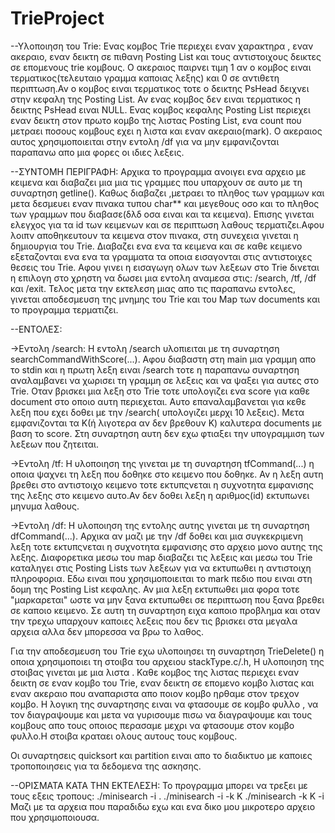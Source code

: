 # TrieProject

--Υλοποιηση του Trie:
	Ενας κομβος Trie περιεχει εναν χαρακτηρα , εναν ακεραιο, εναν δεικτη σε πιθανη Posting List και τους αντιστοιχους δεικτες σε επομενους trie κομβους. Ο ακεραιος παιρνει τιμη 1 αν ο κομβος ειναι τερματικος(τελευταιο γραμμα καποιας λεξης) και 0 σε αντιθετη περιπτωση.Αν ο κομβος ειναι τερματικος τοτε ο δεικτης PsHead δειχνει στην κεφαλη της Posting List. Αν ενας κομβος δεν
ειναι τερματικος η δεικτης PsHead ειναι NULL. Ενας κομβος κεφαλης Posting List περιεχει εναν
δεικτη στον πρωτο κομβο της λιστας Posting List, ενα count που μετραει ποσους κομβους εχει η 
λιστα και εναν ακεραιο(mark). Ο ακεραιος αυτος χρησιμοποιειται στην εντολη /df για να μην 
εμφανιζονται παραπανω απο μια φορες οι ιδιες λεξεις.

--ΣΥΝΤΟΜΗ ΠΕΡΙΓΡΑΦΗ:
	Αρχικα το προγραμμα ανοιγει ενα αρχειο με κειμενα και διαβαζει μια μια τις γραμμες 
που υπαρχουν σε αυτο με τη συναρτηση getline(). Καθως διαβαζει ,μετραει το πληθος των γραμμων
και μετα δεσμευει εναν πινακα τυπου char** και μεγεθους οσο και το πληθος των γραμμων που
διαβασε(δλδ οσα ειναι και τα κειμενα). Επισης γινεται ελεγχος για τα id των κειμενων και σε
περιπτωση λαθους τερματιζει.Αφου λοιπν αποθηκευτουν τα κειμενα στον πινακα, στη συνεχεια 
γινεται η δημιουργια του Trie. Διαβαζει ενα ενα τα κειμενα και σε καθε κειμενο εξεταζονται
ενα ενα τα γραμματα τα οποια εισαγονται στις αντιστοιχες θεσεις του Trie. 
	Αφου γινει η εισαγωγη ολων των λεξεων στο Trie δινεται η επιλογη στο χρηστη να δωσει
μια εντολη αναμεσα στις: /search, /tf, /df και  /exit. Τελος μετα την εκτελεση μιας απο τις
παραπανω εντολες,  γινεται αποδεσμευση της μνημης του Trie και του Μap των documents
και το προγραμμα τερματιζει.

--ΕΝΤΟΛΕΣ:

->Εντολη /search: Η εντολη /search υλοπιειται με τη συναρτηση searchCommandWithScore(...). Αφου
διαβαστη στη main μια γραμμη απο το stdin και η πρωτη λεξη ειναι /search τοτε η παραπανω
συναρτηση αναλαμβανει να χωρισει τη γραμμη σε λεξεις και να ψαξει για αυτες στο Trie. Οταν
βρισκει μια λεξη στο Trie τοτε υπολογιζει ενα score για καθε document στο οποιο αυτη περιεχεται.
Αυτο επαναλαμβανεται για κεθε λεξη που εχει δοθει με την /search( υπολογιζει μερχι 10 λεξεις).
Μετα εμφανιζονται τα K(ή λιγοτερα αν δεν βρεθουν Κ) καλυτερα documents με βαση το score. Στη 
συναρτηση αυτη δεν εχω φτιαξει την υπογραμμιση των λεξεων που ζητειται.

->Εντολη /tf: Η υλοποιηση της γινεται με τη συναρτηση tfCommand(...) η οποια ψαχνει τη λεξη που 
δοθηκε στο κειμενο που δοθηκε. Αν η λεξη αυτη βρεθει στο αντιστοιχο κειμενο τοτε εκτυπςνεται 
η συχνοτητα εμφανισης της λεξης στο κειμενο αυτο.Αν δεν δοθει λεξη η αριθμος(id) εκτυπωνει 
μηνυμα λαθους.

->Εντολη /df: Η υλοποιηση της εντολης αυτης γινεται με τη συναρτηση dfCommand(...). Αρχικα αν 
μαζι με την /df δοθει και μια συγκεκριμενη λεξη τοτε εκτυπςνεται η συχνοτητα εμφανισης στο
αρχειο μονο αυτης της λεξης. Διαφορετικα μεσω του map διαβαζει τις λεξεις και μεσω του Trie
καταληγει στις Posting Lists  των λεξεων για να εκτυπωθει η αντιστοιχη πληροφορια. Εδω ειναι 
που χρησιμοποιειται το mark πεδιο που ειναι στη δομη της Posting List κεφαλης. Αν μια λεξη 
εκτυπωθει μια φορα τοτε "μαρκαρεται" ωστε να μην ξανα εκτυπωθει σε περιπτωση που ξανα βρεθει σε
καποιο κειμενο. Σε αυτη τη συναρτηση ειχα καποιο προβλημα και οταν την τρεχω υπαρχουν καποιες 
λεξεις που δεν τις βρισκει στα μεγαλα αρχεια αλλα δεν μπορεσσα να βρω το λαθος.

Για την αποδεσμευση του Trie εχω υλοποιησει τη συναρτηση TrieDelete() η οποια χρησιμοποιει τη στοιβα του αρχειου stackType.c/.h, Η υλοποιηση της στοιβας γινεται με μια λιστα . Καθε κομβος 
της λιστας περιεχει εναν δεικτη σε εναν κομβο του Trie, εναν δεικτη σε επομενο κομβο λιστας και 
εναν ακεραιο που αναπαριστα απο ποιον κομβο ηρθαμε στον τρεχον κομβο. Η λογικη της συναρτησης
ειναι να φτασουμε σε κομβο φυλλο , να τον διαγραψουμε και μετα να γυρισουμε πισω να διαγραψουμε
και τους κομβους απο τους οποιος περασαμε μεχρι να φτασουμε στον κομβο φυλλο.Η στοιβα κραταει ολους αυτους τους κομβους.

Οι συναρτησεις quicksort και  partition  ειναι απο το διαδικτυο με καποιες τροποποιησεις για τα
δεδομενα της ασκησης.

--ΟΡΙΣΜΑΤΑ ΚΑΤΑ ΤΗΝ ΕΚΤΕΛΕΣΗ: Το προγραμμα μπορει να τρεξει με τους εξεις τροπους:
    ./minisearch -i <filename>.
    ./minisearch -i <filename> -k K
    ./minisearch  -k K -i <filename>
Μαζι με τα αρχεια που παραδιδω εχω και ενα δικο μου μικροτερο αρχειο που χρησιμοποιουσα.



